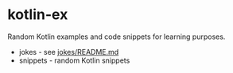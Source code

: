 # kotlin-ex

Random Kotlin examples and code snippets for learning purposes.

* jokes - see [jokes/README.md](jokes/README.md)
* snippets - random Kotlin snippets
